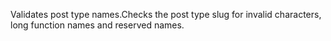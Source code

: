 Validates post type names.Checks the post type slug for invalid characters, long function names
and reserved names.